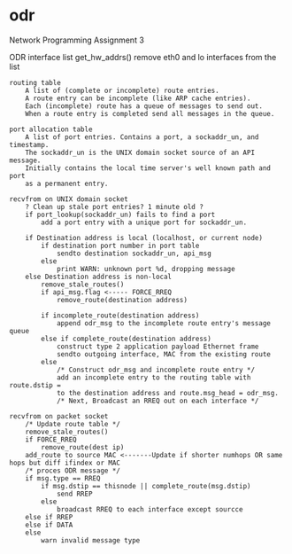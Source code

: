 odr
===

Network Programming Assignment 3

ODR
    interface list
        get_hw_addrs()
        remove eth0 and lo interfaces from the list

    routing table
        A list of (complete or incomplete) route entries.
        A route entry can be incomplete (like ARP cache entries).
        Each (incomplete) route has a queue of messages to send out.
        When a route entry is completed send all messages in the queue.

    port allocation table
        A list of port entries. Contains a port, a sockaddr_un, and timestamp.
        The sockaddr_un is the UNIX domain socket source of an API message.
        Initially contains the local time server's well known path and port
        as a permanent entry.

    recvfrom on UNIX domain socket
        ? Clean up stale port entries? 1 minute old ?
        if port_lookup(sockaddr_un) fails to find a port
            add a port entry with a unique port for sockaddr_un.

        if Destination address is local (localhost, or current node)
            if destination port number in port table
                sendto destination sockaddr_un, api_msg
            else
                print WARN: unknown port %d, dropping message
        else Destination address is non-local
            remove_stale_routes()
            if api_msg.flag <----- FORCE_RREQ
                remove_route(destination address)

            if incomplete_route(destination address)
                append odr_msg to the incomplete route entry's message queue
            else if complete_route(destination address)
                construct type 2 application payload Ethernet frame
                sendto outgoing interface, MAC from the existing route
            else
                /* Construct odr_msg and incomplete route entry */
                add an incomplete entry to the routing table with route.dstip =
                to the destination address and route.msg_head = odr_msg.
                /* Next, Broadcast an RREQ out on each interface */

    recvfrom on packet socket
        /* Update route table */
        remove_stale_routes()
        if FORCE_RREQ
            remove_route(dest ip)
        add_route to source MAC <-------Update if shorter numhops OR same hops but diff ifindex or MAC
        /* proces ODR message */
        if msg.type == RREQ
            if msg.dstip == thisnode || complete_route(msg.dstip)
                send RREP
            else
                broadcast RREQ to each interface except sourcce
        else if RREP
        else if DATA
        else
            warn invalid message type
